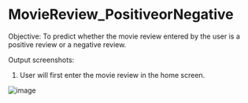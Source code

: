 # MovieReview_PositiveorNegative

Objective:
To predict whether the movie review entered by the user is a positive review or a negative review.

Output screenshots:

1. User will first enter the movie review in the home screen.

![image](https://user-images.githubusercontent.com/77621425/139534221-fb5eef6d-9787-454c-879f-faeea9ba7bce.png)


